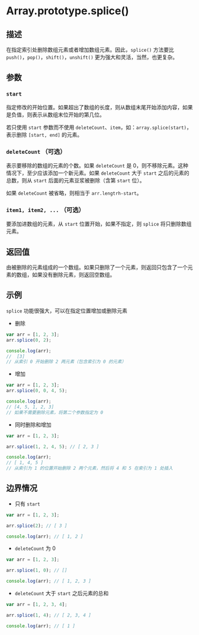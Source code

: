 # Array.prototype.splice()

## 描述

在指定索引处删除数组元素或者增加数组元素。因此，`splice()` 方法要比 `push()`，`pop()`，`shift()`，`unshift()` 更为强大和灵活，当然，也更复杂。

## 参数

### `start`

指定修改的开始位置。如果超出了数组的长度，则从数组末尾开始添加内容，如果是负值，则表示从数组末位开始的第几位。

若只使用 `start` 参数而不使用 `deleteCount`、`item`，如：`array.splice(start)`，表示删除 `[start, end]` 的元素。

### `deleteCount` （可选）

表示要移除的数组的元素的个数。如果 `deleteCount` 是 0，则不移除元素。这种情况下，至少应该添加一个新元素。如果 `deleteCount` 大于 `start` 之后的元素的总数，则从 `start` 后面的元素豆浆被删除（含第 `start` 位）。

如果 `deleteCount` 被省略，则相当于 `arr.lengtrh-start`。

### `item1, item2, ...` （可选）

要添加进数组的元素，从 `start` 位置开始，如果不指定，则 `splice` 将只删除数组元素。

## 返回值

由被删除的元素组成的一个数组。如果只删除了一个元素，则返回只包含了一个元素的数组，如果没有删除元素，则返回空数组。

## 示例

`splice` 功能很强大，可以在指定位置增加或删除元素

- 删除

```js
var arr = [1, 2, 3];
arr.splice(0, 2);

console.log(arr);
//  [3]
// 从索引 0 开始删除 2 两元素（包含索引为 0 的元素）
```

- 增加

```js
var arr = [1, 2, 3];
arr.splice(0, 0, 4, 5);

console.log(arr);
// [4, 5, 1, 2, 3]
// 如果不需要删除元素，将第二个参数指定为 0
```

- 同时删除和增加

```js
var arr = [1, 2, 3];

arr.splice(1, 2, 4, 5); // [ 2, 3 ]

console.log(arr);
// [ 1, 4, 5 ]
// 从索引为 1 的位置开始删除 2 两个元素，然后将 4 和 5 在索引为 1 处插入
```

## 边界情况

- 只有 `start`

```js
var arr = [1, 2, 3];

arr.splice(2); // [ 3 ]

console.log(arr); // [ 1, 2 ]
```

- `deleteCount` 为 0

```js
var arr = [1, 2, 3];

arr.splice(1, 0); // []

console.log(arr); // [ 1, 2, 3 ]
```

- `deleteCount` 大于 `start` 之后元素的总和

```js
var arr = [1, 2, 3, 4];

arr.splice(1, 4); // [ 2, 3, 4 ]

console.log(arr); // [ 1 ]
```

